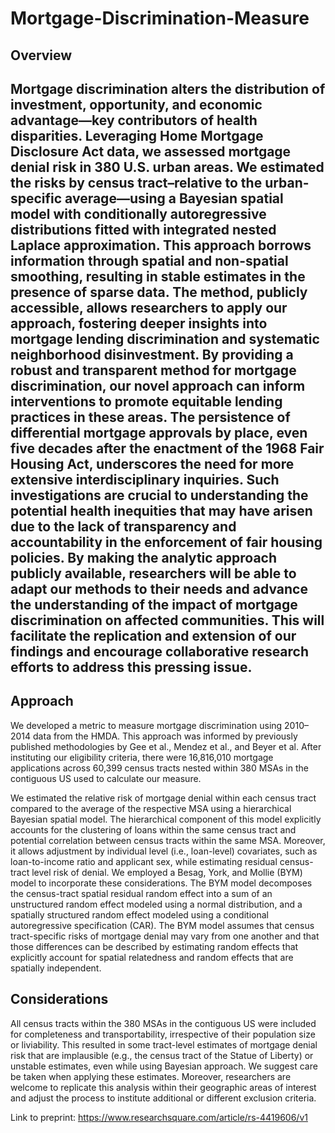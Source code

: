 # Mortgage-Discrimination-Measure
## Overview
Mortgage discrimination alters the distribution of investment, opportunity, and economic advantage—key contributors of health disparities. Leveraging Home Mortgage Disclosure Act data, we assessed mortgage denial risk in 380 U.S. urban areas. We estimated the risks by census tract–relative to the urban-specific average—using a Bayesian spatial model with conditionally autoregressive distributions fitted with integrated nested Laplace approximation. This approach borrows information through spatial and non-spatial smoothing, resulting in stable estimates in the presence of sparse data. The method, publicly accessible, allows researchers to apply our approach, fostering deeper insights into mortgage lending discrimination and systematic neighborhood disinvestment. By providing a robust and transparent method for mortgage discrimination, our novel approach can inform interventions to promote equitable lending practices in these areas. The persistence of differential mortgage approvals by place, even five decades after the enactment of the 1968 Fair Housing Act, underscores the need for more extensive interdisciplinary inquiries. Such investigations are crucial to understanding the potential health inequities that may have arisen due to the lack of transparency and accountability in the enforcement of fair housing policies. By making the analytic approach publicly available, researchers will be able to adapt our methods to their needs and advance the understanding of the impact of mortgage discrimination on affected communities. This will facilitate the replication and extension of our findings and encourage collaborative research efforts to address this pressing issue.
--
## Approach 
We developed a metric to measure mortgage discrimination using 2010–2014 data from the HMDA. This approach was informed by previously published methodologies by Gee et al., Mendez et al., and Beyer et al. After instituting our eligibility criteria, there were 16,816,010 mortgage applications across 60,399 census tracts nested within 380 MSAs in the contiguous US used to calculate our measure. 

We estimated the relative risk of mortgage denial within each census tract compared to the average of the respective MSA using a hierarchical Bayesian spatial model. The hierarchical component of this model explicitly accounts for the clustering of loans within the same census tract and potential correlation between census tracts within the same MSA. Moreover, it allows adjustment by individual level (i.e., loan-level) covariates, such as loan-to-income ratio and applicant sex, while estimating residual census-tract level risk of denial. We employed a Besag, York, and Mollie (BYM) model to incorporate these considerations. The BYM model decomposes the census-tract spatial residual random effect into a sum of an unstructured random effect modeled using a normal distribution, and a spatially structured random effect modeled using a conditional autoregressive specification (CAR). The BYM model assumes that census tract-specific risks of mortgage denial may vary from one another and that those differences can be described by estimating random effects that explicitly account for spatial relatedness and random effects that are spatially independent.

## Considerations
All census tracts within the 380 MSAs in the contiguous US were included for completeness and transportability, irrespective of their population size or liviability. This resulted in some tract-level estimates of mortgage denial risk that are implausible (e.g., the census tract of the Statue of Liberty) or unstable estimates, even while using Bayesian approach. We suggest care be taken when applying these estimates. Moreover, researchers are welcome to replicate this analysis within their geographic areas of interest and adjust the process to institute additional or different exclusion criteria. 

Link to preprint: 
https://www.researchsquare.com/article/rs-4419606/v1
